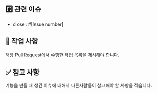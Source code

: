 ## #️⃣ 관련 이슈
- close : #[Issue number]

## 📝 작업 사항
해당 Pull Request에서 수행한 작업 목록을 제시해야 합니다.

## ✅ 참고 사항
기능을 만들 때 생긴 이슈에 대해서 다른사람들이 참고해야 할 사항을 적습니다.